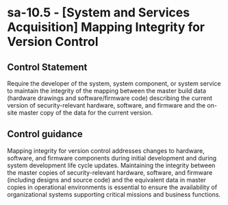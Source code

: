# sa-10.5 - \[System and Services Acquisition\] Mapping Integrity for Version Control

## Control Statement

Require the developer of the system, system component, or system service to maintain the integrity of the mapping between the master build data (hardware drawings and software/firmware code) describing the current version of security-relevant hardware, software, and firmware and the on-site master copy of the data for the current version.

## Control guidance

Mapping integrity for version control addresses changes to hardware, software, and firmware components during initial development and during system development life cycle updates. Maintaining the integrity between the master copies of security-relevant hardware, software, and firmware (including designs and source code) and the equivalent data in master copies in operational environments is essential to ensure the availability of organizational systems supporting critical missions and business functions.
